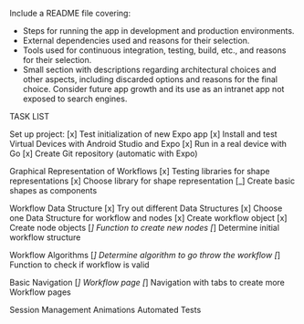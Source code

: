 Include a README file covering:

- Steps for running the app in development and production environments.
- External dependencies used and reasons for their selection.
- Tools used for continuous integration, testing, build, etc., and reasons for their selection.
- Small section with descriptions regarding architectural choices and other aspects, including discarded options and reasons for the final choice. Consider future app growth and its use as an intranet app not exposed to search engines.

TASK LIST

Set up project:
[x] Test initialization of new Expo app
[x] Install and test Virtual Devices with Android Studio and Expo
[x] Run in a real device with Go
[x] Create Git repository (automatic with Expo)

Graphical Representation of Workflows
[x] Testing libraries for shape representations
[x] Choose library for shape representation
[_] Create basic shapes as components

Workflow Data Structure
[x] Try out different Data Structures
[x] Choose one Data Structure for workflow and nodes
[x] Create workflow object
[x] Create node objects
[_] Function to create new nodes
[_] Determine initial workflow structure

Workflow Algorithms
[_] Determine algorithm to go throw the workflow
[_] Function to check if workflow is valid

Basic Navigation
[_] Workflow page
[_] Navigation with tabs to create more Workflow pages

Session Management
Animations
Automated Tests
